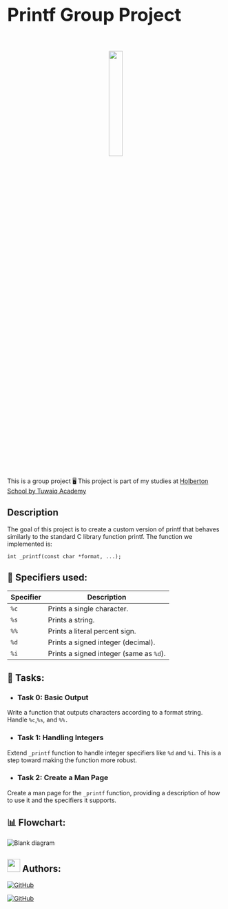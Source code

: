 <p align="center"> <h1 style="font-size: 3em; "> Printf Group Project</h1> </p>
<br>
<p align="center"> <img src="https://media.giphy.com/media/AbDb2PniluFwY/giphy.gif" width="25%" /> </p>
This is a group project 
🖥️ This project is part of my studies at <td><a href="https://tuwaiq.edu.sa/holberton">Holberton School by Tuwaiq Academy</a></td>
<h2>Description</h2>
<p> 
The goal of this project is to create a custom version of printf that behaves similarly to the standard C library function printf. The function we implemented is:
  
`int _printf(const char *format, ...);`


## 🎯 Specifiers used:

| Specifier | Description                              |
|-----------|------------------------------------------|
| `%c`      | Prints a single character.               |
| `%s`      | Prints a string.                         |
| `%%`      | Prints a literal percent sign.           |
| `%d`      | Prints a signed integer (decimal).      |
| `%i`      | Prints a signed integer (same as `%d`). |
>



## 📝 Tasks:
- ### Task 0: Basic Output
Write a function that outputs characters according to a format string. Handle `%c`,`%s`, and `%%.`

- ### Task 1: Handling Integers
Extend `_printf` function to handle integer specifiers like `%d` and `%i`.
This is a step toward making the function more robust.

- ### Task 2: Create a Man Page
Create a man page for the `_printf` function, providing a description of how to use it and the specifiers it supports.

## 📊 Flowchart:

![Blank diagram](https://github.com/user-attachments/assets/3df66494-56c6-49d5-8b5f-9348d02e1c96)

 
##  <img src="https://img.icons8.com/ios/452/github.png" width="30"/> Authors: 

[![GitHub](https://img.shields.io/badge/GitHub-Hessah_Alotaysh-lightblue)](https://github.com/hessafa)

[![GitHub](https://img.shields.io/badge/GitHub-Abdulaziz_Jumaiah-lightblue)](https://github.com/Aziz94tg)



